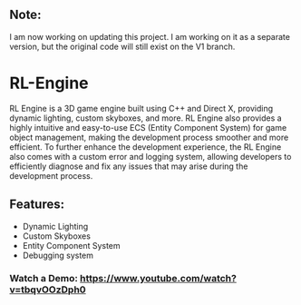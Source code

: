 ## Note:
I am now working on updating this project. I am working on it as a separate version, but the original code will still exist on the V1 branch.

# RL-Engine
RL Engine is a 3D game engine built using C++ and Direct X, providing dynamic lighting, custom skyboxes, and more. RL Engine also provides a highly intuitive and easy-to-use ECS (Entity Component System) for game object management, making the development process smoother and more efficient. To further enhance the development experience, the RL Engine also comes with a custom error and logging system, allowing developers to efficiently diagnose and fix any issues that may arise during the development process.

## Features:
- Dynamic Lighting
- Custom Skyboxes
- Entity Component System
- Debugging system

### Watch a Demo: https://www.youtube.com/watch?v=tbqvOOzDph0
